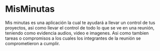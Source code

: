 MisMinutas
==========

Mis minutas es una aplicación la cual te ayudará a llevar un control de tus proyectos, asi como
llevar el control de todo lo que se ve en una reunión, teniendo como evidencia audios, video e
imagenes. Asi como tambien tareas o compromisos a los cuales los integrantes de la reunión
se comprometieron a cumplir.
